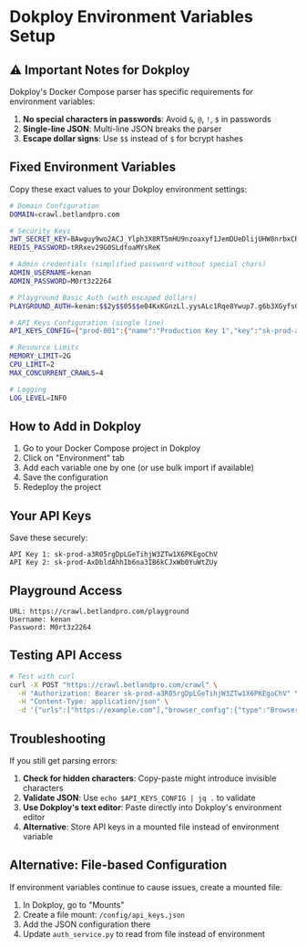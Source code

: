 # Dokploy Environment Variables Setup

## ⚠️ Important Notes for Dokploy

Dokploy's Docker Compose parser has specific requirements for environment variables:

1. **No special characters in passwords**: Avoid `&`, `@`, `!`, `$` in passwords
2. **Single-line JSON**: Multi-line JSON breaks the parser
3. **Escape dollar signs**: Use `$$` instead of `$` for bcrypt hashes

## Fixed Environment Variables

Copy these exact values to your Dokploy environment settings:

```bash
# Domain Configuration
DOMAIN=crawl.betlandpro.com

# Security Keys
JWT_SECRET_KEY=BAwguy9wo2ACJ_Ylph3X8RT5mHU9nzoaxyf1JemDUeDlijUHW8nrbxCR1rVEFKfe1l5JJRKY6MOlhHPnzbX5Iw
REDIS_PASSWORD=tRRxev29G0SLdfoaMYsReK

# Admin credentials (simplified password without special chars)
ADMIN_USERNAME=kenan
ADMIN_PASSWORD=M0rt3z2264

# Playground Basic Auth (with escaped dollars)
PLAYGROUND_AUTH=kenan:$$2y$$05$$e04KxKGnzLl.yysALc1Rqe8Ywup7.g6b3XGyfsGnsf4zflSbtCP5G

# API Keys Configuration (single line)
API_KEYS_CONFIG={"prod-001":{"name":"Production Key 1","key":"sk-prod-a3R05rgDpLGeTihjW3ZTw1X6PKEgoChV","rate_limit":"1000/minute","scopes":["crawl","screenshot","pdf","md"],"enabled":true},"prod-002":{"name":"Production Key 2","key":"sk-prod-AxDbldAhhIb6na3IB6kCJxWb0YuWtZUy","rate_limit":"1000/minute","scopes":["crawl","screenshot","pdf","md"],"enabled":true}}

# Resource Limits
MEMORY_LIMIT=2G
CPU_LIMIT=2
MAX_CONCURRENT_CRAWLS=4

# Logging
LOG_LEVEL=INFO
```

## How to Add in Dokploy

1. Go to your Docker Compose project in Dokploy
2. Click on "Environment" tab
3. Add each variable one by one (or use bulk import if available)
4. Save the configuration
5. Redeploy the project

## Your API Keys

Save these securely:

```
API Key 1: sk-prod-a3R05rgDpLGeTihjW3ZTw1X6PKEgoChV
API Key 2: sk-prod-AxDbldAhhIb6na3IB6kCJxWb0YuWtZUy
```

## Playground Access

```
URL: https://crawl.betlandpro.com/playground
Username: kenan
Password: M0rt3z2264
```

## Testing API Access

```bash
# Test with curl
curl -X POST "https://crawl.betlandpro.com/crawl" \
  -H "Authorization: Bearer sk-prod-a3R05rgDpLGeTihjW3ZTw1X6PKEgoChV" \
  -H "Content-Type: application/json" \
  -d '{"urls":["https://example.com"],"browser_config":{"type":"BrowserConfig","params":{"headless":true}},"crawler_config":{"type":"CrawlerRunConfig","params":{"cache_mode":"bypass"}}}'
```

## Troubleshooting

If you still get parsing errors:

1. **Check for hidden characters**: Copy-paste might introduce invisible characters
2. **Validate JSON**: Use `echo $API_KEYS_CONFIG | jq .` to validate
3. **Use Dokploy's text editor**: Paste directly into Dokploy's environment editor
4. **Alternative**: Store API keys in a mounted file instead of environment variable

## Alternative: File-based Configuration

If environment variables continue to cause issues, create a mounted file:

1. In Dokploy, go to "Mounts" 
2. Create a file mount: `/config/api_keys.json`
3. Add the JSON configuration there
4. Update `auth_service.py` to read from file instead of environment